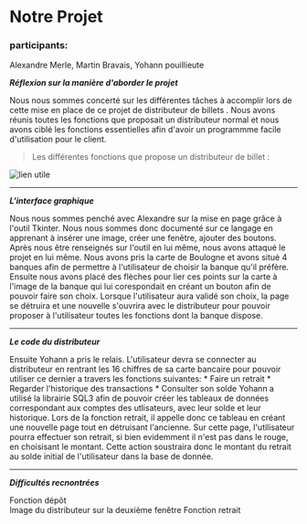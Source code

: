 # Notre Projet
### participants:
Alexandre Merle, Martin Bravais, Yohann pouillieute






__*Réflexion sur la manière d'aborder le projet*__


  Nous nous sommes concerté sur les différentes tâches à accomplir lors de cette mise en place de ce projet de distributeur de billets . Nous avons réunis toutes les fonctions que proposait un distributeur normal et nous avons ciblé les fonctions essentielles afin d'avoir un programmme facile d'utilisation pour le client.
  
  >Les différentes fonctions que propose un distributeur de billet :
  
   ![lien utile](https://miro.medium.com/max/640/1*UGCg3silYxpMXjhAe4Jpow.jpeg)
  
  _________________________________
  
__*L'interface graphique*__
  
  Nous nous sommes penché avec Alexandre sur la mise en page grâce à l'outil Tkinter. Nous nous sommes donc documenté sur ce langage en apprenant à insérer une image, créer une fenêtre, ajouter des boutons. Après nous être renseignés sur l'outil en lui même, nous avons attaqué le projet en lui même. 
Nous avons pris la carte de Boulogne et avons situé 4 banques afin de permettre à l'utilisateur de choisir la banque qu'il préfère. Ensuite nous avons placé des flèches pour lier ces points sur la carte à l'image de la banque qui lui corespondait en créant un bouton afin de pouvoir faire son choix. Lorsque l'utilisateur aura validé son choix, la page se détruira et une nouvelle s'ouvrira avec le distributeur pour pouvoir proposer à l'utilisateur toutes les fonctions dont la banque dispose.

_________________________________

__*Le code du distributeur*__

  Ensuite Yohann a pris le relais.
L'utilisateur devra se connecter au distributeur en rentrant les 16 chiffres de sa carte bancaire pour pouvoir utiliser ce dernier a travers les fonctions suivantes:
        * Faire un retrait
        * Regarder l'historique des transactions
        * Consulter son solde
Yohann a utilisé la librairie SQL3 afin de pouvoir créer les tableaux de données correspondant aux comptes des utlisateurs, avec leur solde et leur historique.
Lors de la fonction retrait, il appelle donc ce tableau en créant une nouvelle page tout en détruisant l'ancienne. Sur cette page, l'utilisateur pourra effectuer son retrait, si bien evidemment il n'est pas dans le rouge, en choisisant le montant. Cette action soustraira donc le montant du retrait au solde initial de l'utilisateur dans la base de donnée.

_________________________________


__*Difficultés recnontrées*__

  Fonction dépôt  
  Image du distributeur sur la deuxième fenêtre
  Fonction retrait 
  
